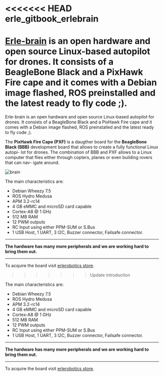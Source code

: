 <<<<<<< HEAD
erle_gitbook_erlebrain
======================

[Erle-brain](https://erlerobotics.com/blog/product/erle-brain/) is an open hardware and open source Linux-based autopilot for drones. It consists of a BeagleBone Black and a PixHawk Fire cape and it comes with a Debian image flashed, ROS preinstalled and the latest ready to fly code ;).
=======
Erle-brain is an open hardware and open source Linux-based autopilot for drones. It consists of a BeagleBone Black and a PixHawk Fire cape and it comes with a Debian image flashed, ROS preinstalled and the latest ready to fly code ;).

The **PixHawk Fire Cape (PXF)** is a daugther board
for the **BeagleBone Black (BBB)** development board
that allows to create a fully functional Linux autopi-
lot for drones. The combination of BBB and PXF
allows to a Linux computer that flies either through
copters, planes or even building rovers that can nav-
igate around.

![brain](../img/brain.jpg)

The main characteristics are:
- Debian Wheezy 7.5
- ROS Hydro Medusa
- APM 3.2-rc14
- 4 GB eMMC and microSD card capable
- Cortex-A8 @ 1 GHz
- 512 MB RAM
- 12 PWM outputs
- RC Input using either PPM-SUM or S.Bus
- 1 USB Host, 1 UART, 3 I2C, Buzzer connector, Failsafe connector.

-------

**The hardware has many more peripherals and we are working hard to bring them out.**

-------

To acquire the board visit [erlerobotics store](https://erlerobotics.com/blog/product/erle-brain/).
>>>>>>> Update introduction

The main characteristics are:
- Debian Wheezy 7.5 
- ROS Hydro Medusa
- APM 3.2-rc14
- 4 GB eMMC and microSD card capable
- Cortex-A8 @ 1 GHz
- 512 MB RAM
- 12 PWM outputs
- RC Input using either PPM-SUM or S.Bus
- 1 USB Host, 1 UART, 3 I2C, Buzzer connector, Failsafe connector.

-------

**The hardware has many more peripherals and we are working hard to bring them out.**

-------

To acquire the board visit [erlerobotics store](https://erlerobotics.com/blog/product/erle-brain/).
